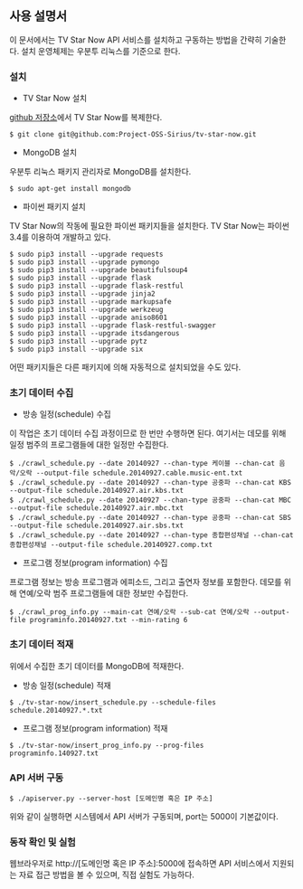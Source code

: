 ## 사용 설명서

이 문서에서는 TV Star Now API 서비스를 설치하고 구동하는 방법을 간략히 기술한다. 설치 운영체제는 우분투 리눅스를 기준으로 한다.

### 설치

* TV Star Now 설치

[github 저장소](https://github.com/Project-OSS-Sirius/tv-star-now)에서 TV Star Now를 복제한다.

``` shell-session
$ git clone git@github.com:Project-OSS-Sirius/tv-star-now.git
```

* MongoDB 설치

우분투 리눅스 패키지 관리자로 MongoDB를 설치한다.

``` shell-session
$ sudo apt-get install mongodb
```

* 파이썬 패키지 설치

TV Star Now의 작동에 필요한 파이썬 패키지들을 설치한다. TV Star Now는 파이썬 3.4를 이용하여 개발하고 있다.

``` shell-session
$ sudo pip3 install --upgrade requests
$ sudo pip3 install --upgrade pymongo
$ sudo pip3 install --upgrade beautifulsoup4
$ sudo pip3 install --upgrade flask
$ sudo pip3 install --upgrade flask-restful
$ sudo pip3 install --upgrade jinja2
$ sudo pip3 install --upgrade markupsafe
$ sudo pip3 install --upgrade werkzeug
$ sudo pip3 install --upgrade aniso8601
$ sudo pip3 install --upgrade flask-restful-swagger
$ sudo pip3 install --upgrade itsdangerous
$ sudo pip3 install --upgrade pytz
$ sudo pip3 install --upgrade six
```

어떤 패키지들은 다른 패키지에 의해 자동적으로 설치되었을 수도 있다.

### 초기 데이터 수집

* 방송 일정(schedule) 수집

이 작업은 초기 데이터 수집 과정이므로 한 번만 수행하면 된다. 여기서는 데모를 위해 일정 범주의 프로그램들에 대한 일정만 수집한다.

``` shell-session
$ ./crawl_schedule.py --date 20140927 --chan-type 케이블 --chan-cat 음악/오락 --output-file schedule.20140927.cable.music-ent.txt
$ ./crawl_schedule.py --date 20140927 --chan-type 공중파 --chan-cat KBS --output-file schedule.20140927.air.kbs.txt
$ ./crawl_schedule.py --date 20140927 --chan-type 공중파 --chan-cat MBC --output-file schedule.20140927.air.mbc.txt
$ ./crawl_schedule.py --date 20140927 --chan-type 공중파 --chan-cat SBS --output-file schedule.20140927.air.sbs.txt
$ ./crawl_schedule.py --date 20140927 --chan-type 종합편성채널 --chan-cat 종합편성채널 --output-file schedule.20140927.comp.txt
```

* 프로그램 정보(program information) 수집

프로그램 정보는 방송 프로그램과 에피소드, 그리고 출연자 정보를 포함한다. 데모를 위해 연예/오락 범주 프로그램들에 대한 정보만 수집한다.

``` shell-session
$ ./crawl_prog_info.py --main-cat 연예/오락 --sub-cat 연예/오락 --output-file programinfo.20140927.txt --min-rating 6
```

### 초기 데이터 적재

위에서 수집한 초기 데이터를 MongoDB에 적재한다.

* 방송 일정(schedule) 적재

``` shell-session
$ ./tv-star-now/insert_schedule.py --schedule-files schedule.20140927.*.txt
```

* 프로그램 정보(program information) 적재

``` shell-session
$ ./tv-star-now/insert_prog_info.py --prog-files programinfo.140927.txt
```

### API 서버 구동

``` shell-session
$ ./apiserver.py --server-host [도메인명 혹은 IP 주소]
```

위와 같이 실행하면 시스템에서 API 서버가 구동되며, port는 5000이 기본값이다.

### 동작 확인 및 실험

웹브라우저로 http://[도메인명 혹은 IP 주소]:5000에 접속하면 API 서비스에서 지원되는 자료 접근 방법을 볼 수 있으며, 직접 실험도 가능하다.

